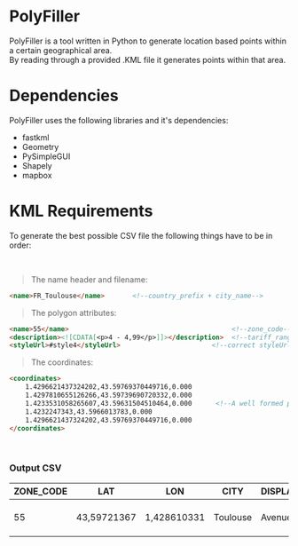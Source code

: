 # PolyFiller
 
PolyFiller is a tool written in Python to generate location based points within a certain geographical area. <br> 
By reading through a provided .KML file it generates points within that area.

# Dependencies

PolyFiller uses the following libraries and it's dependencies:

- fastkml
- Geometry
- PySimpleGUI
- Shapely
- mapbox

# KML Requirements

To generate the best possible CSV file the following things have to be in order:

<br>

> The name header and filename:

```html
<name>FR_Toulouse</name>       <!--country_prefix + city_name-->
```

> The polygon attributes:
```html
<name>55</name>                                         <!--zone_code-->
<description><![CDATA[<p>4 - 4,99</p>]]></description>  <!--tariff_range-->
<styleUrl>#style4</styleUrl>                       <!--correct styleUrl-->
```

> The coordinates:
```html
<coordinates>
    1.4296621437324202,43.59769370449716,0.000
    1.4297810655126266,43.59739690720332,0.000
    1.4233531058265607,43.59631504510464,0.000      <!--A well formed polygon-->
    1.4232247343,43.5966013783,0.000
    1.4296621437324202,43.59769370449716,0.000
</coordinates>
```
<br>

### Output CSV


| ZONE_CODE | LAT         | LON         | CITY     | DISPLAY_STREETNAME       | GOOGLE_STREETNAME        | ZONE_STREET              | ZONE_DESCRIPTION   | Tariff_range | Unieke ID |
|-----------|-------------|-------------|----------|--------------------------|--------------------------|--------------------------|--------------------|--------------|-----------|
| 55        | 43,59721367 | 1,428610331 | Toulouse | Avenue Étienne Billières | Avenue Étienne Billières | Avenue Étienne Billières | Toulouse - Zone 55 | 3 - 3,99     | FRTOU35   |
